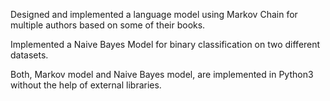 Designed and implemented a language model using Markov Chain for multiple authors based on some of their books.

Implemented a Naive Bayes Model for binary classification on two different datasets.

Both, Markov model and Naive Bayes model, are implemented in Python3 without the help of external libraries.
